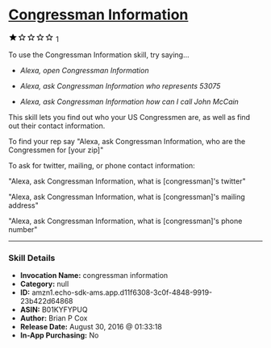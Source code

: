 # [Congressman Information](http://alexa.amazon.com/#skills/amzn1.echo-sdk-ams.app.d11f6308-3c0f-4848-9919-23b422d64868)
![1 stars](../../images/ic_star_black_18dp_1x.png)![1 stars](../../images/ic_star_border_black_18dp_1x.png)![1 stars](../../images/ic_star_border_black_18dp_1x.png)![1 stars](../../images/ic_star_border_black_18dp_1x.png)![1 stars](../../images/ic_star_border_black_18dp_1x.png) 1

To use the Congressman Information skill, try saying...

* *Alexa, open Congressman Information*

* *Alexa, ask Congressman Information who represents 53075*

* *Alexa, ask Congressman Information how can I call John McCain*

This skill lets you find out who your US Congressmen are, as well as find out their contact information.

To find your rep say "Alexa, ask Congressman Information, who are the Congressmen for [your zip]"

To ask for twitter, mailing, or phone contact information:

"Alexa, ask Congressman Information, what is [congressman]'s twitter"

"Alexa, ask Congressman Information, what is [congressman]'s mailing address"

"Alexa, ask Congressman Information, what is [congressman]'s phone number"

***

### Skill Details

* **Invocation Name:** congressman information
* **Category:** null
* **ID:** amzn1.echo-sdk-ams.app.d11f6308-3c0f-4848-9919-23b422d64868
* **ASIN:** B01KYFYPUQ
* **Author:** Brian P Cox
* **Release Date:** August 30, 2016 @ 01:33:18
* **In-App Purchasing:** No
